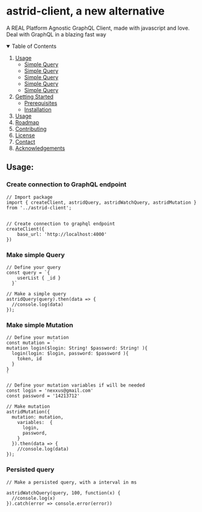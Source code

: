 # astrid-client, a new alternative
A REAL Platform Agnostic GraphQL Client, made with javascript and love.
Deal with GraphQL in a blazing fast way


<!-- TABLE OF CONTENTS -->
<details open="open">
  <summary>Table of Contents</summary>
  <ol>
    <li>
      <a href="#usage">Usage</a>
      <ul>
        <li><a href="#built-with">Simple Query</a></li>
          <li><a href="#built-with">Simple Query</a></li>
          <li><a href="#built-with">Simple Query</a></li>
          <li><a href="#built-with">Simple Query</a></li>
          <li><a href="#built-with">Simple Query</a></li>
      </ul>
    </li>
    <li>
      <a href="#getting-started">Getting Started</a>
      <ul>
        <li><a href="#prerequisites">Prerequisites</a></li>
        <li><a href="#installation">Installation</a></li>
      </ul>
    </li>
    <li><a href="#usage">Usage</a></li>
    <li><a href="#roadmap">Roadmap</a></li>
    <li><a href="#contributing">Contributing</a></li>
    <li><a href="#license">License</a></li>
    <li><a href="#contact">Contact</a></li>
    <li><a href="#acknowledgements">Acknowledgements</a></li>
  </ol>
</details>

<!-- usage -->
## Usage:
### Create connection to GraphQL endpoint

```
// Import package
import { createClient, astridQuery, astridWatchQuery, astridMutation } from '../astrid-client';


// Create connection to graphql endpoint
createClient({
    base_url: 'http://localhost:4000'
})
```

### Make simple Query
```
// Define your query
const query = `{
    userList { _id }
  }`
  
// Make a simple query
astridQuery(query).then(data => {
  //console.log(data)
});
```

### Make simple Mutation
```
// Define your mutation
const mutation = `
mutation login($login: String! $password: String! ){
  login(login: $login, password: $password ){
    token, id
  }
}
`

// Define your mutation variables if will be needed
const login = 'nexxus@gmail.com'
const password = '14213712'

// Make mutation
astridMutation({
  mutation: mutation,
    variables:  {
      login,
      password,
    }
  }).then(data => {
    //console.log(data)
});

```

### Persisted query
```
// Make a persisted query, with a interval in ms

astridWatchQuery(query, 100, function(x) {
  //console.log(x)
}).catch(error => console.error(error))
```
